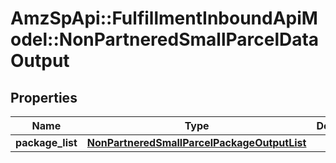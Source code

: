 # AmzSpApi::FulfillmentInboundApiModel::NonPartneredSmallParcelDataOutput

## Properties
Name | Type | Description | Notes
------------ | ------------- | ------------- | -------------
**package_list** | [**NonPartneredSmallParcelPackageOutputList**](NonPartneredSmallParcelPackageOutputList.md) |  | 

